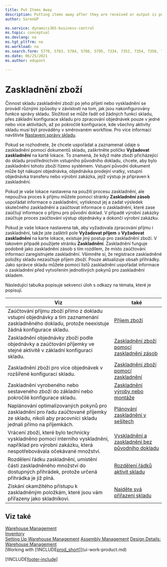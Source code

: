 ```yaml
---
title: Put Items Away
description: Putting items away after they are received or output is performed in different ways depending on how warehouse management features are configured.
author: SorenGP

ms.service: dynamics365-business-central
ms.topic: conceptual
ms.devlang: na
ms.tgt_pltfrm: na
ms.workload: na
ms.search.form: 5770, 5783, 5784, 5786, 5795, 7334, 7352, 7354, 7356, 7375, 7379, 7390, 7394, 7396, 9312, 9315, 9343
ms.date: 06/25/2021
ms.author: edupont

---
```

# Zaskladnění zboží

Činnost skladu zaskladnění zboží po jeho přijetí nebo vyskladnění se provádí různými způsoby v závislosti na tom, jak jsou nakonfigurovány funkce správy skladu. Složitost se může řadit od žádných funkcí skladu, přes základní konfigurace skladu pro zpracování objednávek pouze v jedné nebo více aktivitách, až po pokročilé konfigurace, kde všechny aktivity skladu musí být prováděny v směrovaném workflow. Pro více informací navštivte [Nastavení správy skladu](warehouse-setup-warehouse.md).

Pokud se rozhodnete, že chcete uspořádat a zaznamenat údaje o zaskladnění pomocí dokumentů skladu, zaškrtněte políčko **Vyžadovat zaskladnění** na kartě lokace. To znamená, že když máte zboží přicházející do skladu prostřednictvím vstupního původního dokladu, chcete, aby bylo zaskladnění tohoto zboží řízeno systémem. Vstupní původní dokument může být nákupní objednávka, objednávka prodejní vratky, vstupní objednávka transferu nebo výrobní zakázka, jejíž výstup je připraven k zaskladnění.

Pokud je vaše lokace nastavena na použití procesu zaskladnění, ale nepoužíva proces k příjmu můžete pomocí stránky **Zaskladnění zásob** uspořádat informace o zaskladnění, vytisknout jej a zadat výsledek skutečného zaskladnění a zaúčtovat informace o zaskladnění, které zase zaúčtují informace o příjmu pro původní doklad. V případě výrobní zakázky zaúčtuje proces zaúčtování výstup objednávky a dokončí výrobní zakázku.

Pokud je vaše lokace nastavena tak, aby vyžadovala zpracování příjmu i zaskladnění, takže jste zašktrli pole **Vyžadovat příjem** a **Vyžadovat zaskladnění** na karte lokace, existuje jiný postup pro zaskladnění zboží. V takovém případě použijete stránku **Zaskladnění**. Zaskladnění funguje podobně jako zaskladnění zásob s tím rozdílem, že místo zaúčtování informací zaregistrujete zaskladnění. Všimněte si, že registrace zaskladněné položky skladu nezaúčtuje příjem zboží. Pouze aktualizuje obsah přihrádky. Jako správce skladu můžete pomocí listů zaskladnění uspořádat informace o zaskladnění před vytvořením jednotlivých pokynů pro zaskladnění skladem.

Následující tabulka popisuje sekvenci úloh s odkazy na témata, které je popisují.

| **Viz** | **také** |
|------------|-------------|  
| Zaúčtování příjmu zboží přímo z dokladu vstupní objednávky a tím zaznamenání zaskladněného dokladu, protože neexistuje žádná konfigurace skladu. | [Příjem zboží](warehouse-how-receive-items.md) |
| Zaskladnění objednávky zboží podle objednávky a zaúčtování příjemky ve stejné aktivitě v základní konfiguraci skladu. | [Zaskladnění zboží pomocí zaskladnění zásob](warehouse-how-to-put-items-away-with-inventory-put-aways.md) |
| Zaskladnění zboží pro více objednávek v rozšířené konfiguraci skladu. | [Zaskladnění zboží pomocí zaskladnění](warehouse-how-to-put-items-away-with-warehouse-put-aways.md) |
| Zaskladnění vyrobeného nebo sestaveného zboží do základní nebo pokročilé konfigurace skladu. | [Zaskladnění výroby nebo montáže](warehouse-how-to-put-away-production-output.md) |
| Naplánování optimalizovaných pokynů pro zaskladnění pro řadu zaúčtované příjemky ze skladu, nikoli aby pracovníci skladu jednali přímo na příjemkách. | [Plánování zaskladnění v sešitech](warehouse-how-to-plan-put-aways-in-worksheets.md) |
| Vrácení zboží, které bylo technicky vyskladněno pomocí interního vyskladnění, například pro výrobní zakázku, která nespotřebovávala očekávané množství. | [Vyskladnění a zaskladnění bez původního dokladu](warehouse-how-to-create-put-aways-from-internal-put-aways.md) |
| Rozdělení řádku zaskladnění, umístění části zaskladněného množství do dostupných přihrádek, protože určená přihrádka je již plná. | [Rozdělení řádků aktivit skladu](warehouse-how-to-split-warehouse-activity-lines.md) |
| Získání okamžitého přístupu k zaskladněným položkám, které jsou vám přiřazeny jako skladníkovi. | [Najděte svá přiřazení skladu](warehouse-how-to-find-your-warehouse-assignments.md) |

## Viz také

[Warehouse Management](warehouse-manage-warehouse.md)  
[Inventory](inventory-manage-inventory.md)  
[Setting Up Warehouse Management](warehouse-setup-warehouse.md)
[Assembly Management](assembly-assemble-items.md)
[Design Details: Warehouse Management](design-details-warehouse-management.md)  
[Working with [!INCLUDE[prod_short](includes/prod_short.md)]](ui-work-product.md)


[!INCLUDE[footer-include](includes/footer-banner.md)]